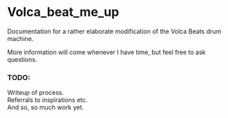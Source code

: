 # Volca_beat_me_up

Documentation for a rather elaborate modification of the Volca Beats drum machine.  
  
More information will come whenever I have time, but feel free to ask questions.  

### TODO:
Writeup of process.  
Referrals to inspirations etc.  
And so, so much work yet.
